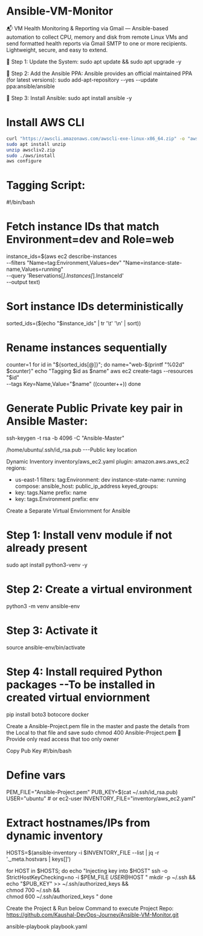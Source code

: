 # Ansible-VM-Monitor
📬 VM Health Monitoring &amp; Reporting via Gmail — Ansible-based automation to collect CPU, memory and disk from remote Linux VMs and send formatted health reports via Gmail SMTP to one or more recipients. Lightweight, secure, and easy to extend.





🔹 Step 1: Update the System:
sudo apt update && sudo apt upgrade -y

🔹 Step 2: Add the Ansible PPA:
Ansible provides an official maintained PPA (for latest versions):
sudo add-apt-repository --yes --update ppa:ansible/ansible

🔹 Step 3: Install Ansible:
sudo apt install ansible -y


# Install AWS CLI
```bash
curl "https://awscli.amazonaws.com/awscli-exe-linux-x86_64.zip" -o "awscliv2.zip"
sudo apt install unzip
unzip awscliv2.zip
sudo ./aws/install
aws configure
```


# Tagging Script:

#!/bin/bash

# Fetch instance IDs that match Environment=dev and Role=web
instance_ids=$(aws ec2 describe-instances \
  --filters "Name=tag:Environment,Values=dev" "Name=instance-state-name,Values=running" \
  --query 'Reservations[*].Instances[*].InstanceId' \
  --output text)

# Sort instance IDs deterministically
sorted_ids=($(echo "$instance_ids" | tr '\t' '\n' | sort))

# Rename instances sequentially
counter=1
for id in "${sorted_ids[@]}"; do
  name="web-$(printf "%02d" $counter)"
  echo "Tagging $id as $name"
  aws ec2 create-tags --resources "$id" \
    --tags Key=Name,Value="$name"
  ((counter++))
done


# Generate Public Private key pair in Ansible Master:
ssh-keygen -t rsa -b 4096 -C "Ansible-Master"

/home/ubuntu/.ssh/id_rsa.pub  ---Public key location

Dynamic Inventory
inventory/aws_ec2.yaml 
plugin: amazon.aws.aws_ec2
regions:
  - us-east-1
filters:
  tag:Environment: dev
  instance-state-name: running
compose:
  ansible_host: public_ip_address
keyed_groups:
  - key: tags.Name
    prefix: name
  - key: tags.Environment
    prefix: env                               


Create a Separate Virtual Enviornment for Ansible

# Step 1: Install venv module if not already present
sudo apt install python3-venv -y

# Step 2: Create a virtual environment
python3 -m venv ansible-env

# Step 3: Activate it
source ansible-env/bin/activate

# Step 4: Install required Python packages  --To be installed in created virtual enviornment
pip install boto3 botocore docker


Create a Ansible-Project.pem file in the master and paste the details from the Local to that file and save
sudo chmod 400 Ansible-Project.pem   Provide only read  access  that too only owner

Copy Pub Key
#!/bin/bash

# Define vars
PEM_FILE="Ansible-Project.pem"
PUB_KEY=$(cat ~/.ssh/id_rsa.pub)
USER="ubuntu"  # or ec2-user
INVENTORY_FILE="inventory/aws_ec2.yaml"

# Extract hostnames/IPs from dynamic inventory
HOSTS=$(ansible-inventory -i $INVENTORY_FILE --list | jq -r '._meta.hostvars | keys[]')

for HOST in $HOSTS; do
  echo "Injecting key into $HOST"
  ssh -o StrictHostKeyChecking=no -i $PEM_FILE $USER@$HOST "
    mkdir -p ~/.ssh && \
    echo \"$PUB_KEY\" >> ~/.ssh/authorized_keys && \
    chmod 700 ~/.ssh && \
    chmod 600 ~/.ssh/authorized_keys
  "
done


Create the Project & Run below Command to execute
Project Repo: https://github.com/Kaushal-DevOps-Journey/Ansible-VM-Monitor.git

ansible-playbook playbook.yaml 
